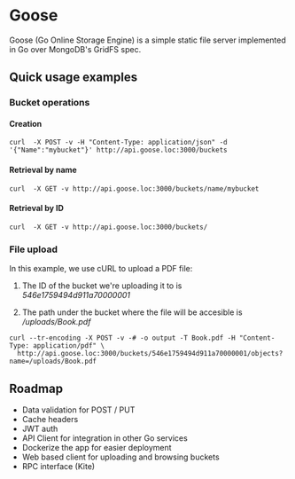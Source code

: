 # Goose

Goose (Go Online Storage Engine) is a simple static file server implemented in Go over MongoDB's GridFS spec.

## Quick usage examples

### Bucket operations

#### Creation

```
curl  -X POST -v -H "Content-Type: application/json" -d '{"Name":"mybucket"}' http://api.goose.loc:3000/buckets
```

#### Retrieval by name

```
curl  -X GET -v http://api.goose.loc:3000/buckets/name/mybucket
```

#### Retrieval by ID

```
curl  -X GET -v http://api.goose.loc:3000/buckets/
```


### File upload

In this example, we use cURL to upload a PDF file: 

1. The ID of the bucket we're uploading it to is *546e1759494d911a70000001*

2. The path under the bucket where the file will be accesible is */uploads/Book.pdf*

```
curl --tr-encoding -X POST -v -# -o output -T Book.pdf -H "Content-Type: application/pdf" \
  http://api.goose.loc:3000/buckets/546e1759494d911a70000001/objects?name=/uploads/Book.pdf
```

## Roadmap

- Data validation for POST / PUT
- Cache headers
- JWT auth
- API Client for integration in other Go services
- Dockerize the app for easier deployment
- Web based client for uploading and browsing buckets
- RPC interface (Kite)
